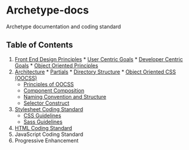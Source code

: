 # Archetype-docs

Archetype documentation and coding standard

## Table of Contents

  1. [Front End Design
     Principles](https://github.com/Archetype-CSS/Archetype-docs/blob/master/Design-Principles.md#archetype-design-principles)
    * [User Centric
      Goals](https://github.com/Archetype-CSS/Archetype-docs/blob/master/Design-Principles.md#user-centered-goals)
    * [Developer Centric
      Goals](https://github.com/Archetype-CSS/Archetype-docs/blob/master/Design-Principles.md#developer-centric-goals)
    * [Object Oriented
      Principles](https://github.com/Archetype-CSS/Archetype-docs/blob/master/Design-Principles.md#object-oriented-principles)
  2. [Architecture](https://github.com/Archetype-CSS/Archetype-docs/blob/master/architecture.md#architecture)
    * [Partials](https://github.com/Archetype-CSS/Archetype-docs/blob/master/architecture.md#working-with-partials)
    * [Directory
      Structure](https://github.com/Archetype-CSS/Archetype-docs/blob/master/architecture.md#directory-structure)
    * [Object Oriented CSS
      (OOCSS)](https://github.com/Archetype-CSS/Archetype-docs/blob/master/architecture.md#object-oriented-css-oocss)
      * [Principles of
        OOCSS](https://github.com/Archetype-CSS/Archetype-docs/blob/master/architecture.md#two-main-principles-of-oocss)
      * [Component
        Composition](https://github.com/Archetype-CSS/Archetype-docs/blob/master/architecture.md#component-composition-oocss-classes)
      * [Naming Convention and
        Structure](https://github.com/Archetype-CSS/Archetype-docs/blob/master/architecture.md#naming-conventions-and-structure)
      * [Selector
        Construct](https://github.com/Archetype-CSS/Archetype-docs/blob/master/architecture.md#selector-construct)
  3. [Stylesheet Coding
     Standard](https://github.com/Archetype-CSS/Archetype-docs/blob/master/stylesheet-coding-standard.md#stylesheet-coding-standard)
      * [CSS
        Guidelines](https://github.com/Archetype-CSS/Archetype-docs/blob/master/stylesheet-coding-standard.md#css-guidelines)
      * [Sass
        Guidelines](https://github.com/Archetype-CSS/Archetype-docs/blob/master/stylesheet-coding-standard.md#css-guidelines)
  4. [HTML Coding
     Standard](https://github.com/Archetype-CSS/Archetype-docs/blob/master/html-coding-standard.md#html-coding-standard)
  5. JavaScript Coding Standard
  6. Progressive Enhancement
